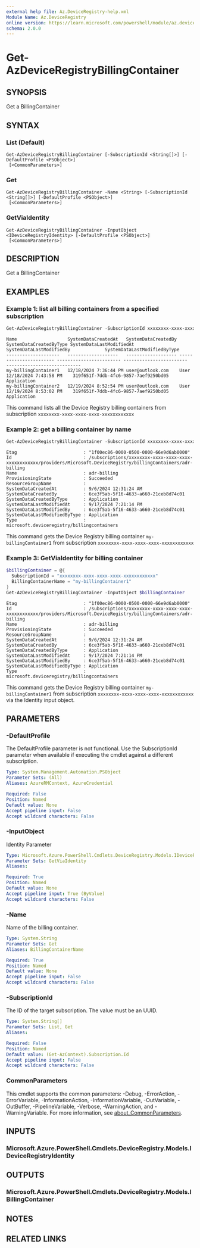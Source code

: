 ```yaml
---
external help file: Az.DeviceRegistry-help.xml
Module Name: Az.DeviceRegistry
online version: https://learn.microsoft.com/powershell/module/az.deviceregistry/get-azdeviceregistrybillingcontainer
schema: 2.0.0
---
```


# Get-AzDeviceRegistryBillingContainer

## SYNOPSIS
Get a BillingContainer

## SYNTAX

### List (Default)
```
Get-AzDeviceRegistryBillingContainer [-SubscriptionId <String[]>] [-DefaultProfile <PSObject>]
 [<CommonParameters>]
```

### Get
```
Get-AzDeviceRegistryBillingContainer -Name <String> [-SubscriptionId <String[]>] [-DefaultProfile <PSObject>]
 [<CommonParameters>]
```

### GetViaIdentity
```
Get-AzDeviceRegistryBillingContainer -InputObject <IDeviceRegistryIdentity> [-DefaultProfile <PSObject>]
 [<CommonParameters>]
```

## DESCRIPTION
Get a BillingContainer

## EXAMPLES

### Example 1: list all billing containers from a specified subscription
```powershell
Get-AzDeviceRegistryBillingContainer -SubscriptionId xxxxxxxx-xxxx-xxxx-xxxx-xxxxxxxxxxxx
```

```output
Name                   SystemDataCreatedAt   SystemDataCreatedBy SystemDataCreatedByType SystemDataLastModifiedAt SystemDataLastModifiedBy             SystemDataLastModifiedByType
--------------------   -------------------   ------------------- ----------------------- ------------------------ ------------------------             ----------------------------
my-billingContainer1   12/18/2024 7:36:44 PM user@outlook.com    User                    12/18/2024 7:43:58 PM    319f651f-7ddb-4fc6-9857-7aef9250bd05 Application
my-billingContainer2   12/19/2024 8:52:54 PM user@outlook.com    User                    12/19/2024 8:53:02 PM    319f651f-7ddb-4fc6-9857-7aef9250bd05 Application
```

This command lists all the Device Registry billing containers from subscription `xxxxxxxx-xxxx-xxxx-xxxx-xxxxxxxxxxxx`

### Example 2: get a billing container by name
```powershell
Get-AzDeviceRegistryBillingContainer -SubscriptionId xxxxxxxx-xxxx-xxxx-xxxx-xxxxxxxxxxxx -Name my-billingContainer1
```

```output
Etag                         : "1f00ec86-0000-0500-0000-66e9d6ab0000"
Id                           : /subscriptions/xxxxxxxx-xxxx-xxxx-xxxx-xxxxxxxxxxxx/providers/Microsoft.DeviceRegistry/billingContainers/adr-billing
Name                         : adr-billing
ProvisioningState            : Succeeded
ResourceGroupName            :
SystemDataCreatedAt          : 9/6/2024 12:31:24 AM
SystemDataCreatedBy          : 6ce3f5ab-5f16-4633-a660-21ceb8d74c01
SystemDataCreatedByType      : Application
SystemDataLastModifiedAt     : 9/17/2024 7:21:14 PM
SystemDataLastModifiedBy     : 6ce3f5ab-5f16-4633-a660-21ceb8d74c01
SystemDataLastModifiedByType : Application
Type                         : microsoft.deviceregistry/billingcontainers
```

This command gets the Device Registry billing container `my-billingContainer1` from subscription `xxxxxxxx-xxxx-xxxx-xxxx-xxxxxxxxxxxx`

### Example 3: GetViaIdentity for billing container
```powershell
$billingContainer = @{
  SubscriptionId = "xxxxxxxx-xxxx-xxxx-xxxx-xxxxxxxxxxxx"
  BillingContainerName = "my-billingContainer1"
}
Get-AzDeviceRegistryBillingContainer -InputObject $billingContainer
```

```output
Etag                         : "1f00ec86-0000-0500-0000-66e9d6ab0000"
Id                           : /subscriptions/xxxxxxxx-xxxx-xxxx-xxxx-xxxxxxxxxxxx/providers/Microsoft.DeviceRegistry/billingContainers/adr-billing
Name                         : adr-billing
ProvisioningState            : Succeeded
ResourceGroupName            :
SystemDataCreatedAt          : 9/6/2024 12:31:24 AM
SystemDataCreatedBy          : 6ce3f5ab-5f16-4633-a660-21ceb8d74c01
SystemDataCreatedByType      : Application
SystemDataLastModifiedAt     : 9/17/2024 7:21:14 PM
SystemDataLastModifiedBy     : 6ce3f5ab-5f16-4633-a660-21ceb8d74c01
SystemDataLastModifiedByType : Application
Type                         : microsoft.deviceregistry/billingcontainers
```

This command gets the Device Registry billing container `my-billingContainer1` from subscription `xxxxxxxx-xxxx-xxxx-xxxx-xxxxxxxxxxxx` via the Identity input object.

## PARAMETERS

### -DefaultProfile
The DefaultProfile parameter is not functional.
Use the SubscriptionId parameter when available if executing the cmdlet against a different subscription.

```yaml
Type: System.Management.Automation.PSObject
Parameter Sets: (All)
Aliases: AzureRMContext, AzureCredential

Required: False
Position: Named
Default value: None
Accept pipeline input: False
Accept wildcard characters: False
```

### -InputObject
Identity Parameter

```yaml
Type: Microsoft.Azure.PowerShell.Cmdlets.DeviceRegistry.Models.IDeviceRegistryIdentity
Parameter Sets: GetViaIdentity
Aliases:

Required: True
Position: Named
Default value: None
Accept pipeline input: True (ByValue)
Accept wildcard characters: False
```

### -Name
Name of the billing container.

```yaml
Type: System.String
Parameter Sets: Get
Aliases: BillingContainerName

Required: True
Position: Named
Default value: None
Accept pipeline input: False
Accept wildcard characters: False
```

### -SubscriptionId
The ID of the target subscription.
The value must be an UUID.

```yaml
Type: System.String[]
Parameter Sets: List, Get
Aliases:

Required: False
Position: Named
Default value: (Get-AzContext).Subscription.Id
Accept pipeline input: False
Accept wildcard characters: False
```

### CommonParameters
This cmdlet supports the common parameters: -Debug, -ErrorAction, -ErrorVariable, -InformationAction, -InformationVariable, -OutVariable, -OutBuffer, -PipelineVariable, -Verbose, -WarningAction, and -WarningVariable. For more information, see [about_CommonParameters](http://go.microsoft.com/fwlink/?LinkID=113216).

## INPUTS

### Microsoft.Azure.PowerShell.Cmdlets.DeviceRegistry.Models.IDeviceRegistryIdentity

## OUTPUTS

### Microsoft.Azure.PowerShell.Cmdlets.DeviceRegistry.Models.IBillingContainer

## NOTES

## RELATED LINKS
